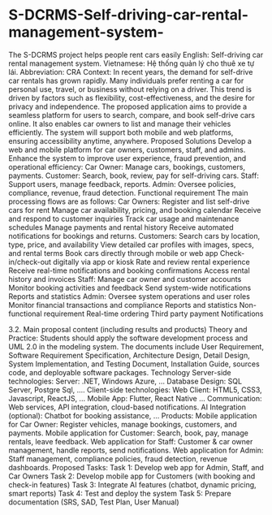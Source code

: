 # S-DCRMS-Self-driving-car-rental-management-system-
The S-DCRMS project helps people rent cars easily
English: Self-driving car rental management system.
Vietnamese: Hệ thống quản lý cho thuê xe tự lái.
Abbreviation: CRA
Context:
In recent years, the demand for self-drive car rentals has grown rapidly. Many individuals prefer renting a car for personal use, travel, or business without relying on a driver. This trend is driven by factors such as flexibility, cost-effectiveness, and the desire for privacy and independence.
The proposed application aims to provide a seamless platform for users to search, compare, and book self-drive cars online. It also enables car owners to list and manage their vehicles efficiently. The system will support both mobile and web platforms, ensuring accessibility anytime, anywhere.
Proposed Solutions
Develop a web and mobile platform for car owners, customers, staff, and admins. Enhance the system to improve user experience, fraud prevention, and operational efficiency:
Car Owner: Manage cars, bookings, customers, payments.
Customer: Search, book, review, pay for self-driving cars.
Staff: Support users, manage feedback, reports.
Admin: Oversee policies, compliance, revenue, fraud detection.
Functional requirement
The main processing flows are as follows:
Car Owners:
Register and list self-drive cars for rent
Manage car availability, pricing, and booking calendar
Receive and respond to customer inquiries
Track car usage and maintenance schedules
Manage payments and rental history
Receive automated notifications for bookings and returns.
Customers:
Search cars by location, type, price, and availability
View detailed car profiles with images, specs, and rental terms
Book cars directly through mobile or web app
Check-in/check-out digitally via app or kiosk
Rate and review rental experience
Receive real-time notifications and booking confirmations
Access rental history and invoices
Staff:
Manage car owner and customer accounts
Monitor booking activities and feedback
Send system-wide notifications
Reports and statistics
Admin:
Oversee system operations and user roles
Monitor financial transactions and compliance
Reports and statistics
Non-functional requirement
Real-time ordering
Third party payment
Notifications

3.2. Main proposal content (including results and products)
Theory and Practice:
Students should apply the software development process and UML 2.0 in the modeling system.
The documents include User Requirement, Software Requirement Specification, Architecture Design, Detail Design, System Implementation, and Testing Document, Installation Guide, sources code, and deployable software packages.
Technology Server-side technologies:
Server: .NET, Windows Azure, …
Database Design: SQL Server, Postgre Sql, ....
Client-side technologies:
Web Client: HTML5, CSS3, Javascript, ReactJS, ...
Mobile App: Flutter, React Native ...
Communication: Web services, API integration, cloud-based notifications.
AI Integration (optional): Chatbot for booking assistance, …
Products:
Mobile application for Car Owner: Register vehicles, manage bookings, customers, and payments.
Mobile application for Customer: Search, book, pay, manage rentals, leave feedback.
Web application for Staff: Customer & car owner management, handle reports, send notifications.
Web application for Admin: Staff management, compliance policies, fraud detection, revenue dashboards.
Proposed Tasks:
Task 1: Develop web app for Admin, Staff, and Car Owners
Task 2: Develop mobile app for Customers (with booking and check-in features)
Task 3: Integrate AI features (chatbot, dynamic pricing, smart reports)
Task 4: Test and deploy the system
Task 5: Prepare documentation (SRS, SAD, Test Plan, User Manual)
